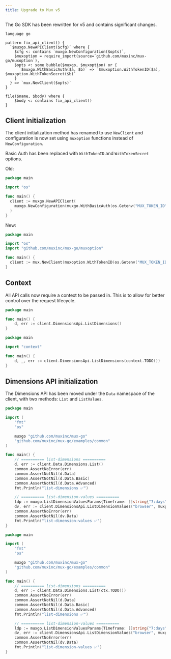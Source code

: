 ```yaml
---
title: Upgrade to Mux v5
---
```


The Go SDK has been rewritten for v5 and contains significant changes.

```grit
language go

pattern fix_api_client() {
  `$muxgo.NewAPIClient($cfg)` where {
    $cfg <: contains `muxgo.NewConfiguration($opts)`,
    $muxoption = require_import(source=`github.com/muxinc/mux-go/muxoption`),
    $opts <: some bubble($muxgo, $muxoption) or {
      `$muxgo.WithBasicAuth($a, $b)` => `$muxoption.WithTokenID($a), $muxoption.WithTokenSecret($b)`
    }
  } => `mux.NewClient($opts)`
}

file($name, $body) where {
    $body <: contains fix_api_client()
}
```

## Client initialization

The client initialization method has renamed to use `NewClient` and configuration is now set using `muxoption` functions instead of `NewConfiguration`.

Basic Auth has been replaced with `WithTokenID` and `WithTokenSecret` options.

Old:
```go
package main

import "os"

func main() {
  client := muxgo.NewAPIClient(
    muxgo.NewConfiguration(muxgo.WithBasicAuth(os.Getenv("MUX_TOKEN_ID"), os.Getenv("MUX_TOKEN_SECRET")))
  )
}
```

New:
```go
package main

import "os"
import "github.com/muxinc/mux-go/muxoption"

func main() {
  client := mux.NewClient(muxoption.WithTokenID(os.Getenv("MUX_TOKEN_ID")), muxoption.WithTokenSecret(os.Getenv("MUX_TOKEN_SECRET")))
}
```

## Context

All API calls now require a context to be passed in. This is to allow for better control over the request lifecycle.

```go
package main

func main() {
	d, err := client.DimensionsApi.ListDimensions()
}
```

```go
package main

import "context"

func main() {
	d, _, err := client.DimensionsApi.ListDimensions(context.TODO())
}
```

## Dimensions API initialization

The Dimensions API has been moved under the `Data` namespace of the client, with two methods: `List` and `ListValues`.

```go
package main

import (
	"fmt"
	"os"

	muxgo "github.com/muxinc/mux-go"
	"github.com/muxinc/mux-go/examples/common"
)

func main() {
	// ========== list-dimensions ==========
	d, err := client.Data.Dimensions.List()
	common.AssertNoError(err)
	common.AssertNotNil(d.Data)
	common.AssertNotNil(d.Data.Basic)
	common.AssertNotNil(d.Data.Advanced)
	fmt.Println("list-dimensions ✅")

	// ========== list-dimension-values ==========
	ldp := muxgo.ListDimensionValuesParams{Timeframe: []string{"7:days"}}
	dv, err := client.DimensionsApi.ListDimensionValues("browser", muxgo.WithParams(&ldp))
	common.AssertNoError(err)
	common.AssertNotNil(dv.Data)
	fmt.Println("list-dimension-values ✅")
}
```

```go
package main

import (
	"fmt"
	"os"

	muxgo "github.com/muxinc/mux-go"
	"github.com/muxinc/mux-go/examples/common"
)

func main() {
	// ========== list-dimensions ==========
	d, err := client.Data.Dimensions.List(ctx.TODO())
	common.AssertNoError(err)
	common.AssertNotNil(d.Data)
	common.AssertNotNil(d.Data.Basic)
	common.AssertNotNil(d.Data.Advanced)
	fmt.Println("list-dimensions ✅")

	// ========== list-dimension-values ==========
	ldp := muxgo.ListDimensionValuesParams{Timeframe: []string{"7:days"}}
	dv, err := client.DimensionsApi.ListDimensionValues("browser", muxgo.WithParams(&ldp))
	common.AssertNoError(err)
	common.AssertNotNil(dv.Data)
	fmt.Println("list-dimension-values ✅")
}
```